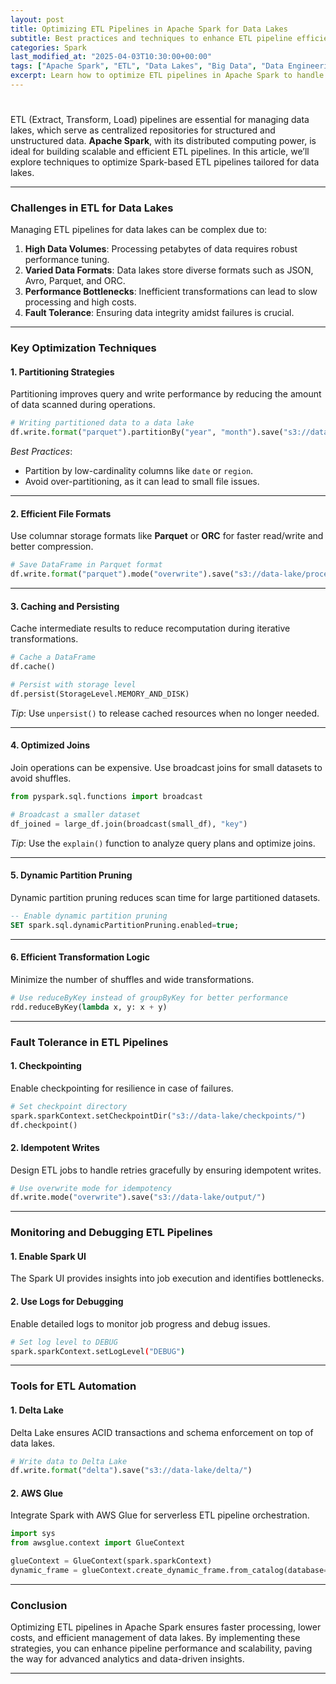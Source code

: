 ```yaml
---
layout: post
title: Optimizing ETL Pipelines in Apache Spark for Data Lakes
subtitle: Best practices and techniques to enhance ETL pipeline efficiency in Apache Spark for scalable data lake architectures.
categories: Spark
last_modified_at: "2025-04-03T10:30:00+00:00"
tags: ["Apache Spark", "ETL", "Data Lakes", "Big Data", "Data Engineering"]
excerpt: Learn how to optimize ETL pipelines in Apache Spark to handle large-scale data ingestion and transformation for efficient data lake management.
---
```


#

ETL (Extract, Transform, Load) pipelines are essential for managing data lakes, which serve as centralized repositories for structured and unstructured data. **Apache Spark**, with its distributed computing power, is ideal for building scalable and efficient ETL pipelines. In this article, we’ll explore techniques to optimize Spark-based ETL pipelines tailored for data lakes.

---

### Challenges in ETL for Data Lakes

Managing ETL pipelines for data lakes can be complex due to:
1. **High Data Volumes**: Processing petabytes of data requires robust performance tuning.
2. **Varied Data Formats**: Data lakes store diverse formats such as JSON, Avro, Parquet, and ORC.
3. **Performance Bottlenecks**: Inefficient transformations can lead to slow processing and high costs.
4. **Fault Tolerance**: Ensuring data integrity amidst failures is crucial.

---

### Key Optimization Techniques

#### 1. **Partitioning Strategies**

Partitioning improves query and write performance by reducing the amount of data scanned during operations.

```python
# Writing partitioned data to a data lake
df.write.format("parquet").partitionBy("year", "month").save("s3://data-lake/processed-data/")
```

*Best Practices*:
- Partition by low-cardinality columns like `date` or `region`.
- Avoid over-partitioning, as it can lead to small file issues.

---

#### 2. **Efficient File Formats**

Use columnar storage formats like **Parquet** or **ORC** for faster read/write and better compression.

```python
# Save DataFrame in Parquet format
df.write.format("parquet").mode("overwrite").save("s3://data-lake/processed-data/")
```

---

#### 3. **Caching and Persisting**

Cache intermediate results to reduce recomputation during iterative transformations.

```python
# Cache a DataFrame
df.cache()

# Persist with storage level
df.persist(StorageLevel.MEMORY_AND_DISK)
```

*Tip*: Use `unpersist()` to release cached resources when no longer needed.

---

#### 4. **Optimized Joins**

Join operations can be expensive. Use broadcast joins for small datasets to avoid shuffles.

```python
from pyspark.sql.functions import broadcast

# Broadcast a smaller dataset
df_joined = large_df.join(broadcast(small_df), "key")
```

*Tip*: Use the `explain()` function to analyze query plans and optimize joins.

---

#### 5. **Dynamic Partition Pruning**

Dynamic partition pruning reduces scan time for large partitioned datasets.

```sql
-- Enable dynamic partition pruning
SET spark.sql.dynamicPartitionPruning.enabled=true;
```

---

#### 6. **Efficient Transformation Logic**

Minimize the number of shuffles and wide transformations.

```python
# Use reduceByKey instead of groupByKey for better performance
rdd.reduceByKey(lambda x, y: x + y)
```

---

### Fault Tolerance in ETL Pipelines

#### 1. **Checkpointing**

Enable checkpointing for resilience in case of failures.

```python
# Set checkpoint directory
spark.sparkContext.setCheckpointDir("s3://data-lake/checkpoints/")
df.checkpoint()
```

#### 2. **Idempotent Writes**

Design ETL jobs to handle retries gracefully by ensuring idempotent writes.

```python
# Use overwrite mode for idempotency
df.write.mode("overwrite").save("s3://data-lake/output/")
```

---

### Monitoring and Debugging ETL Pipelines

#### 1. **Enable Spark UI**

The Spark UI provides insights into job execution and identifies bottlenecks.

#### 2. **Use Logs for Debugging**

Enable detailed logs to monitor job progress and debug issues.

```bash
# Set log level to DEBUG
spark.sparkContext.setLogLevel("DEBUG")
```

---

### Tools for ETL Automation

#### 1. **Delta Lake**

Delta Lake ensures ACID transactions and schema enforcement on top of data lakes.

```python
# Write data to Delta Lake
df.write.format("delta").save("s3://data-lake/delta/")
```

#### 2. **AWS Glue**

Integrate Spark with AWS Glue for serverless ETL pipeline orchestration.

```python
import sys
from awsglue.context import GlueContext

glueContext = GlueContext(spark.sparkContext)
dynamic_frame = glueContext.create_dynamic_frame.from_catalog(database="db_name", table_name="table_name")
```

---

### Conclusion

Optimizing ETL pipelines in Apache Spark ensures faster processing, lower costs, and efficient management of data lakes. By implementing these strategies, you can enhance pipeline performance and scalability, paving the way for advanced analytics and data-driven insights.

---

